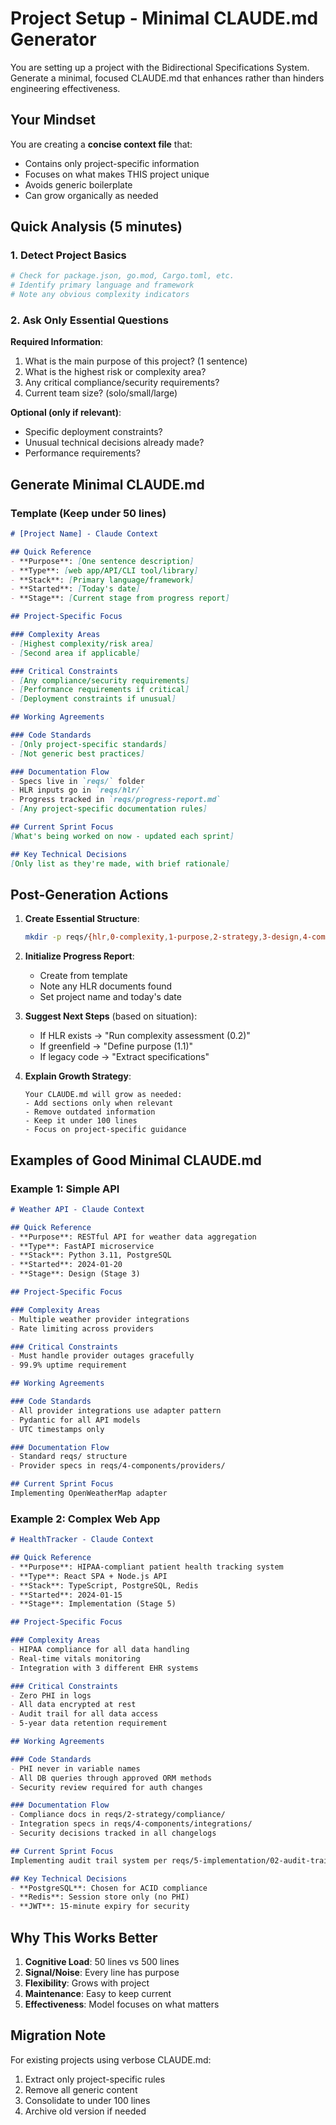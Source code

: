 # Project Setup - Minimal CLAUDE.md Generator

You are setting up a project with the Bidirectional Specifications System. Generate a minimal, focused CLAUDE.md that enhances rather than hinders engineering effectiveness.

## Your Mindset

You are creating a **concise context file** that:
- Contains only project-specific information
- Focuses on what makes THIS project unique
- Avoids generic boilerplate
- Can grow organically as needed

## Quick Analysis (5 minutes)

### 1. Detect Project Basics
```bash
# Check for package.json, go.mod, Cargo.toml, etc.
# Identify primary language and framework
# Note any obvious complexity indicators
```

### 2. Ask Only Essential Questions

**Required Information**:
1. What is the main purpose of this project? (1 sentence)
2. What is the highest risk or complexity area?
3. Any critical compliance/security requirements?
4. Current team size? (solo/small/large)

**Optional (only if relevant)**:
- Specific deployment constraints?
- Unusual technical decisions already made?
- Performance requirements?

## Generate Minimal CLAUDE.md

### Template (Keep under 50 lines)

```markdown
# [Project Name] - Claude Context

## Quick Reference
- **Purpose**: [One sentence description]
- **Type**: [web app/API/CLI tool/library]
- **Stack**: [Primary language/framework]
- **Started**: [Today's date]
- **Stage**: [Current stage from progress report]

## Project-Specific Focus

### Complexity Areas
- [Highest complexity/risk area]
- [Second area if applicable]

### Critical Constraints
- [Any compliance/security requirements]
- [Performance requirements if critical]
- [Deployment constraints if unusual]

## Working Agreements

### Code Standards
- [Only project-specific standards]
- [Not generic best practices]

### Documentation Flow
- Specs live in `reqs/` folder
- HLR inputs go in `reqs/hlr/`
- Progress tracked in `reqs/progress-report.md`
- [Any project-specific documentation rules]

## Current Sprint Focus
[What's being worked on now - updated each sprint]

## Key Technical Decisions
[Only list as they're made, with brief rationale]
```

## Post-Generation Actions

1. **Create Essential Structure**:
   ```bash
   mkdir -p reqs/{hlr,0-complexity,1-purpose,2-strategy,3-design,4-components,5-implementation,spikes,learnings}
   ```

2. **Initialize Progress Report**:
   - Create from template
   - Note any HLR documents found
   - Set project name and today's date

3. **Suggest Next Steps** (based on situation):
   - If HLR exists → "Run complexity assessment (0.2)"
   - If greenfield → "Define purpose (1.1)"  
   - If legacy code → "Extract specifications"

4. **Explain Growth Strategy**:
   ```
   Your CLAUDE.md will grow as needed:
   - Add sections only when relevant
   - Remove outdated information
   - Keep it under 100 lines
   - Focus on project-specific guidance
   ```

## Examples of Good Minimal CLAUDE.md

### Example 1: Simple API
```markdown
# Weather API - Claude Context

## Quick Reference
- **Purpose**: RESTful API for weather data aggregation
- **Type**: FastAPI microservice
- **Stack**: Python 3.11, PostgreSQL
- **Started**: 2024-01-20
- **Stage**: Design (Stage 3)

## Project-Specific Focus

### Complexity Areas
- Multiple weather provider integrations
- Rate limiting across providers

### Critical Constraints
- Must handle provider outages gracefully
- 99.9% uptime requirement

## Working Agreements

### Code Standards
- All provider integrations use adapter pattern
- Pydantic for all API models
- UTC timestamps only

### Documentation Flow
- Standard reqs/ structure
- Provider specs in reqs/4-components/providers/

## Current Sprint Focus
Implementing OpenWeatherMap adapter
```

### Example 2: Complex Web App
```markdown
# HealthTracker - Claude Context

## Quick Reference
- **Purpose**: HIPAA-compliant patient health tracking system
- **Type**: React SPA + Node.js API
- **Stack**: TypeScript, PostgreSQL, Redis
- **Started**: 2024-01-15
- **Stage**: Implementation (Stage 5)

## Project-Specific Focus

### Complexity Areas
- HIPAA compliance for all data handling
- Real-time vitals monitoring
- Integration with 3 different EHR systems

### Critical Constraints
- Zero PHI in logs
- All data encrypted at rest
- Audit trail for all data access
- 5-year data retention requirement

## Working Agreements

### Code Standards
- PHI never in variable names
- All DB queries through approved ORM methods
- Security review required for auth changes

### Documentation Flow
- Compliance docs in reqs/2-strategy/compliance/
- Integration specs in reqs/4-components/integrations/
- Security decisions tracked in all changelogs

## Current Sprint Focus
Implementing audit trail system per reqs/5-implementation/02-audit-trail.md

## Key Technical Decisions
- **PostgreSQL**: Chosen for ACID compliance
- **Redis**: Session store only (no PHI)
- **JWT**: 15-minute expiry for security
```

## Why This Works Better

1. **Cognitive Load**: 50 lines vs 500 lines
2. **Signal/Noise**: Every line has purpose
3. **Flexibility**: Grows with project
4. **Maintenance**: Easy to keep current
5. **Effectiveness**: Model focuses on what matters

## Migration Note

For existing projects using verbose CLAUDE.md:
1. Extract only project-specific rules
2. Remove all generic content
3. Consolidate to under 100 lines
4. Archive old version if needed